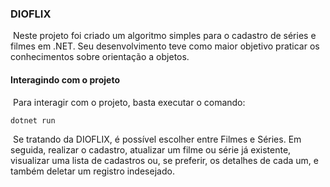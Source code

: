 ### DIOFLIX

​		Neste projeto foi criado um algoritmo simples para o cadastro de séries e filmes em .NET. Seu desenvolvimento teve como maior objetivo praticar os conhecimentos sobre orientação a objetos.



#### Interagindo com o projeto

​		Para interagir com o projeto, basta executar o comando:

```
dotnet run
```

​		Se tratando da DIOFLIX, é possível escolher entre Filmes e Séries. Em seguida, realizar o cadastro, atualizar um filme ou série já existente, visualizar uma lista de cadastros ou, se preferir, os detalhes de cada um, e também deletar um registro indesejado.